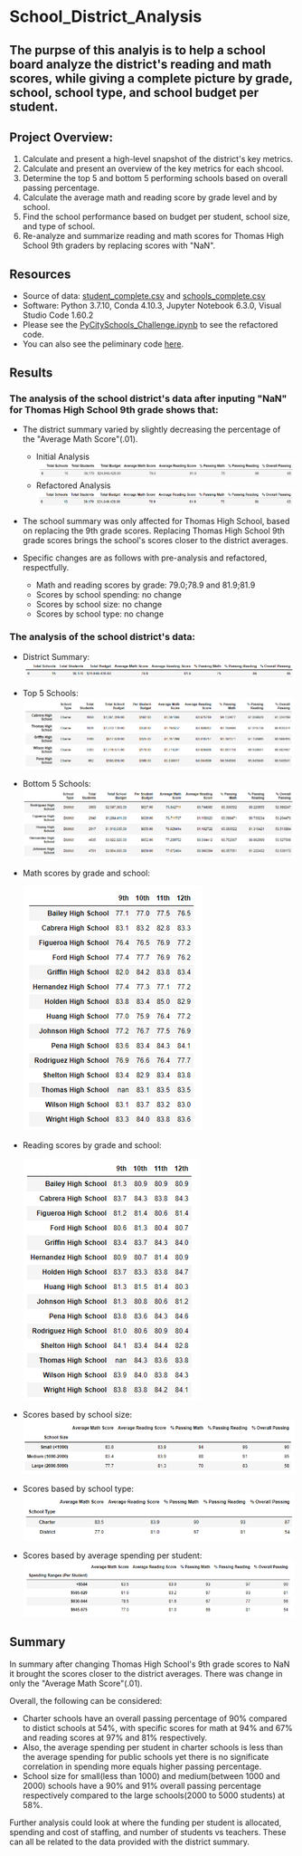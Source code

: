 # School_District_Analysis

## The purpse of this analyis is to help a school board analyze the district's reading and math scores, while giving a complete picture by grade, school, school type, and school budget per student.

## Project Overview: 
1. Calculate and present a high-level snapshot of the district's key metrics.
2. Calculate and present an overview of the key metrics for each shcool.
3. Determine the top 5 and bottom 5 performing schools based on overall passing percentage. 
4. Calculate the average math and reading score by grade level and by school. 
5. Find the school performance based on budget per student, school size, and type of school. 
6. Re-analyze and summarize reading and math scores for Thomas High School 9th graders by replacing scores with "NaN". 

## Resources
- Source of data: [student_complete.csv](https://github.com/mthalken/School_District_Analysis/blob/main/Resources/students_complete.csv) and [schools_complete.csv](https://github.com/mthalken/School_District_Analysis/blob/main/Resources/schools_complete.csv)
- Software: Python 3.7.10, Conda 4.10.3, Jupyter Notebook 6.3.0, Visual Studio Code 1.60.2
- Please see the [PyCitySchools_Challenge.ipynb](https://github.com/mthalken/School_District_Analysis/blob/main/PyCitySchools_Challenge.ipynb) to see the refactored code.  
- You can also see the peliminary code [here](https://github.com/mthalken/School_District_Analysis/blob/main/PyCitySchools.ipynb).

## Results 
### The analysis of the school district's data after inputing "NaN" for Thomas High School 9th grade shows that:
- The district summary varied by slightly decreasing the percentage of the "Average Math Score"(.01).
    - Initial Analysis
    ![png](https://github.com/mthalken/School_District_Analysis/blob/main/Resources/district_summary_1st_analysis.PNG)
    - Refactored Analysis
    ![png](https://github.com/mthalken/School_District_Analysis/blob/main/Resources/district_summary.PNG)

- The school summary was only affected for Thomas High School, based on replacing the 9th grade scores. Replacing Thomas High School 9th grade scores brings the school's scores closer to the district averages. 
- Specific changes are as follows with pre-analysis and refactored, respectfully.
    - Math and reading scores by grade: 79.0;78.9 and 81.9;81.9
    - Scores by school spending: no change
    - Scores by school size: no change
    - Scores by school type: no change

### The analysis of the school district's data:
- District Summary: 
    ![png](https://github.com/mthalken/School_District_Analysis/blob/main/Resources/district_summary.PNG)
- Top 5 Schools: 
    ![png](https://github.com/mthalken/School_District_Analysis/blob/main/Resources/high_performing_schools.PNG)
- Bottom 5 Schools: 
    ![png](https://github.com/mthalken/School_District_Analysis/blob/main/Resources/low_performing_schools.PNG)
- Math scores by grade and school: 
    
    ![png](https://github.com/mthalken/School_District_Analysis/blob/main/Resources/math_scores_by_grade_%26_school.PNG)
- Reading scores by grade and school: 
    
    ![png](https://github.com/mthalken/School_District_Analysis/blob/main/Resources/reading_scores_by_grade_%26_school.PNG)
- Scores based by school size: 
    ![png](https://github.com/mthalken/School_District_Analysis/blob/main/Resources/scores_based_by_school_size.PNG)
- Scores based by school type: 
    ![png](https://github.com/mthalken/School_District_Analysis/blob/main/Resources/scores_based_by_school_type.PNG)
- Scores based by average spending per student: 
    ![png](https://github.com/mthalken/School_District_Analysis/blob/main/Resources/scores_based_by_spending.PNG)

## Summary
In summary after changing Thomas High School's 9th grade scores to NaN it brought the scores closer to the district averages. There was change in only the "Average Math Score"(.01).

Overall, the following can be considered:
- Charter schools have an overall passing percentage of 90% compared to distict schools at 54%, with specific scores for math at 94% and 67% and reading scores at 97% and 81% respectively. 
- Also, the average spending per student in charter schools is less than the average spending for public schools yet there is no significate correlation in spending more equals higher passing percentage. 
- School size for small(less than 1000) and medium(between 1000 and 2000) schools have a 90% and 91% overall passing percentage respectively compared to the large schools(2000 to 5000 students) at 58%. 

Further analysis could look at where the funding per student is allocated, spending and cost of staffing, and number of students vs teachers. These can all be related to the data provided with the district summary. 
